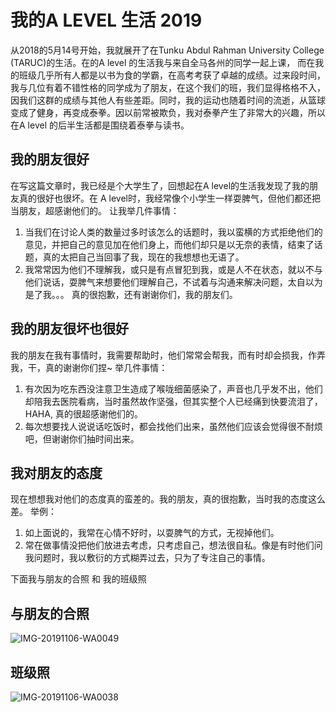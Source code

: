 # 我的A LEVEL 生活 2019

从2018的5月14号开始，我就展开了在Tunku Abdul Rahman University College (TARUC)的生活。在的A level 的生活我与来自全马各州的同学一起上课， 而在我的班级几乎所有人都是以书为食的学霸，在高考考获了卓越的成绩。过来段时间，我与几位有着不错性格的同学成为了朋友，在这个我们的班，我们显得格格不入，因我们这群的成绩与其他人有些差距。同时，我的运动也随着时间的流逝，从篮球变成了健身，再变成泰拳。因以前常被欺负，我对泰拳产生了非常大的兴趣，所以在A level 的后半生活都是围绕着泰拳与读书。

## 我的朋友很好
在写这篇文章时，我已经是个大学生了，回想起在A level的生活我发现了我的朋友真的很好也很坏。在 A level时，我经常像个小学生一样耍脾气，但他们都还把当朋友，超感谢他们的。
让我举几件事情：
1. 当我们在讨论人类的数量过多时该怎么的话题时，我以蛮横的方式拒绝他们的意见，并把自己的意见加在他们身上，而他们却只是以无奈的表情，结束了话题，真的太把自己当回事了我，现在的我想想也无语了。
2. 我常常因为他们不理解我，或只是有点冒犯到我，或是人不在状态，就以不与他们说话，耍脾气来想要他们理解自己，不试着与沟通来解决问题，太自以为是了我。。。
真的很抱歉，还有谢谢你们，我的朋友们。

## 我的朋友很坏也很好
我的朋友在我有事情时，我需要帮助时，他们常常会帮我，而有时却会损我，作弄我，干，真的谢谢你们捏~
举几件事情：
1. 有次因为吃东西没注意卫生造成了喉咙细菌感染了，声音也几乎发不出，他们却陪我去医院看病，当时虽然故作坚强，但其实整个人已经痛到快要流泪了，HAHA, 真的很超感谢他们的。
2. 每次想要找人说说话吃饭时，都会找他们出来，虽然他们应该会觉得很不耐烦吧，但谢谢你们抽时间出来。

## 我对朋友的态度
现在想想我对他们的态度真的蛮差的。我的朋友，真的很抱歉，当时我的态度这么差。
举例：
1. 如上面说的，我常在心情不好时，以耍脾气的方式，无视掉他们。
2. 常在做事情没把他们放进去考虑，只考虑自己，想法很自私。像是有时他们问我问题时，我以敷衍的方式糊弄过去，只为了专注自己的事情。

下面我与朋友的合照 和 我的班级照

## 与朋友的合照
![IMG-20191106-WA0049](https://user-images.githubusercontent.com/106055800/170278243-99bfb663-d196-4b09-b349-4ec519d76a7f.jpg)

## 班级照
![IMG-20191106-WA0038](https://user-images.githubusercontent.com/106055800/170278562-72681d7e-c951-4ba8-b1a7-10a07f12cf44.jpg)


